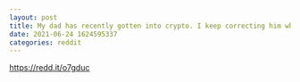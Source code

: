 ```yaml
--- 
layout: post 
title: My dad has recently gotten into crypto. I keep correcting him when he calls them stocks or shares so this is what I unexpectedly received 
date: 2021-06-24 1624595337 
categories: reddit 
--- 
```

https://redd.it/o7gduc